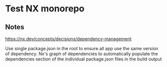 # Test NX monorepo
## Notes 
https://nx.dev/concepts/decisions/dependency-management

Use single package.json in the root to ensure all app use the same version of dependency.
Nx's graph of dependencies to automatically populate the dependencies section of the individual package.json files in the build output
